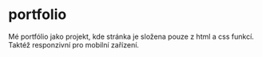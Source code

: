 # portfolio
Mé portfólio jako projekt, kde stránka je složena pouze z html a css funkcí. Taktéž responzivní pro mobilní zařízení.

